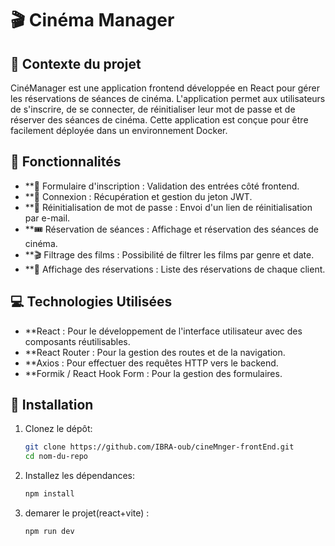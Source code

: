 # 🎬 Cinéma Manager

## 📝 Contexte du projet

CinéManager est une application frontend développée en React pour gérer les réservations de séances de cinéma. L'application permet aux utilisateurs de s'inscrire, de se connecter, de réinitialiser leur mot de passe et de réserver des séances de cinéma. Cette application est conçue pour être facilement déployée dans un environnement Docker.

## 🚀 Fonctionnalités

- **📝 Formulaire d'inscription : Validation des entrées côté frontend.
- **🔑 Connexion : Récupération et gestion du jeton JWT.
- **📧 Réinitialisation de mot de passe : Envoi d'un lien de réinitialisation par e-mail.
- **🎟️ Réservation de séances : Affichage et réservation des séances de cinéma.
- **🎬 Filtrage des films : Possibilité de filtrer les films par genre et date.
- **📅 Affichage des réservations : Liste des réservations de chaque client.

## 💻 Technologies Utilisées

- **React : Pour le développement de l'interface utilisateur avec des composants réutilisables.
- **React Router : Pour la gestion des routes et de la navigation.
- **Axios : Pour effectuer des requêtes HTTP vers le backend.
- **Formik / React Hook Form : Pour la gestion des formulaires.

## 🚀 Installation

1. Clonez le dépôt:
   ```bash
   git clone https://github.com/IBRA-oub/cineMnger-frontEnd.git
   cd nom-du-repo
2. Installez les dépendances:
   ````bash
   npm install
3. demarer le projet(react+vite) :
   ````bash
   npm run dev
